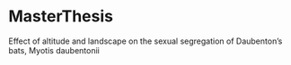 # MasterThesis
Effect of altitude and landscape on the sexual segregation of Daubenton’s bats, Myotis daubentonii
